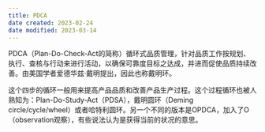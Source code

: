 ```yaml
---
title: PDCA
date created: 2023-02-24
date modified: 2023-03-14
---
```


PDCA（Plan-Do-Check-Act的简称）循环式品质管理，针对品质工作按规划、执行、查核与行动来进行活动，以确保可靠度目标之达成，并进而促使品质持续改善。由美国学者爱德华兹·戴明提出，因此也称戴明环。

这个四步的循环一般用来提高产品品质和改善产品生产过程。这个过程循环也被人熟知为：Plan-Do-Study-Act（PDSA），戴明圆环（Deming circle/cycle/wheel）或者哈特利圆环。另一个不同的版本是OPDCA，加入了O（observation观察），有些说法认为是获得当前的状况的意思。
